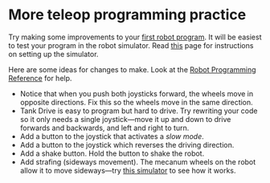 # More teleop programming practice

Try making some improvements to your [first robot program](../first-program). It will be easiest to test your program in the robot simulator. Read [this](../robot-sim) page for instructions on setting up the simulator.

Here are some ideas for changes to make. Look at the [Robot Programming Reference](../reference) for help.

- Notice that when you push both joysticks forward, the wheels move in opposite directions. Fix this so the wheels move in the same direction.
- Tank Drive is easy to program but hard to drive. Try rewriting your code so it only needs a single joystick&mdash;move it up and down to drive forwards and backwards, and left and right to turn.
- Add a button to the joystick that activates a *slow mode*.
- Add a button to the joystick which reverses the driving direction.
- Add a shake button. Hold the button to shake the robot.
- Add strafing (sideways movement). The mecanum wheels on the robot allow it to move sideways&mdash;try [this simulator](../../sketches/mecanum) to see how it works.
